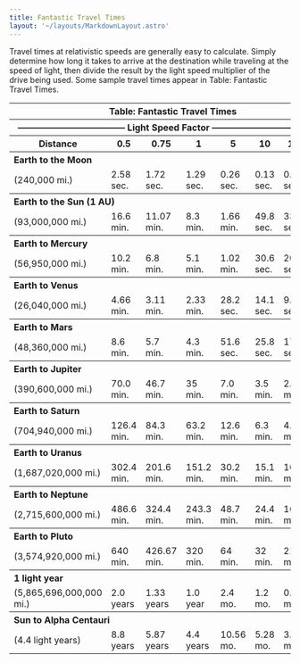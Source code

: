 ```yaml
---
title: Fantastic Travel Times
layout: '~/layouts/MarkdownLayout.astro'
---
```

Travel times at relativistic speeds are generally easy to calculate. Simply
determine how long it takes to arrive at the destination while traveling at
the speed of light, then divide the result by the light speed multiplier of
the drive being used. Some sample travel times appear in Table: Fantastic
Travel Times.


<table> <tr><th colspan="8">Table: Fantastic Travel Times</th></tr> <tr><th colspan="8">———————————— Light Speed Factor —————————————</th></tr> <tr><th>Distance</th><th>0.5</th><th>0.75</th><th>1</th><th>5</th><th>10</th><th>15</th><th>25</th></tr> <tr><th colspan="8" style="text-align: left">Earth to the Moon</th></tr> <tr><td>(240,000 mi.)</td><td>2.58 sec.</td><td>1.72 sec.</td><td>1.29 sec.</td><td>0.26 sec.</td><td>0.13 sec.</td><td>0.09 sec.</td><td>0.05 sec.</td></tr> <tr><th colspan="8" style="text-align: left">Earth to the Sun (1 AU)</th></tr> <tr><td>(93,000,000 mi.)</td><td>16.6 min.</td><td>11.07 min.</td><td>8.3 min.</td><td>1.66 min.</td><td>49.8 sec.</td><td>33.2 sec.</td><td>19.9 sec.</td></tr> <tr><th colspan="8" style="text-align: left">Earth to Mercury</th></tr> <tr><td>(56,950,000 mi.)</td><td>10.2 min.</td><td>6.8 min.</td><td>5.1 min.</td><td>1.02 min.</td><td>30.6 sec.</td><td>20.4 sec.</td><td>12.2 sec.</td></tr> <tr><th colspan="8" style="text-align: left">Earth to Venus</th></tr> <tr><td>(26,040,000 mi.)</td><td>4.66 min.</td><td>3.11 min.</td><td>2.33 min.</td><td>28.2 sec.</td><td>14.1 sec.</td><td>9.4 sec.</td><td>5.6 sec.</td></tr> <tr><th colspan="8" style="text-align: left">Earth to Mars</th></tr> <tr><td>(48,360,000 mi.)</td><td>8.6 min.</td><td>5.7 min.</td><td>4.3 min.</td><td>51.6 sec.</td><td>25.8 sec.</td><td>17.2 sec.</td><td>10.3 sec.</td></tr> <tr><th colspan="8" style="text-align: left">Earth to Jupiter</th></tr> <tr><td>(390,600,000 mi.)</td><td>70.0 min.</td><td>46.7 min.</td><td>35 min.</td><td>7.0 min.</td><td>3.5 min.</td><td>2.3 min.</td><td>1.4 min.</td></tr> <tr><th colspan="8" style="text-align: left">Earth to Saturn</th></tr> <tr><td>(704,940,000 mi.)</td><td>126.4 min.</td><td>84.3 min.</td><td>63.2 min.</td><td>12.6 min.</td><td>6.3 min.</td><td>4.2 min.</td><td>2.5 min.</td></tr> <tr><th colspan="8" style="text-align: left">Earth to Uranus</th></tr> <tr><td>(1,687,020,000 mi.)</td><td>302.4 min.</td><td>201.6 min.</td><td>151.2 min.</td><td>30.2 min.</td><td>15.1 min.</td><td>10.1 min.</td><td>6.05 min.</td></tr> <tr><th colspan="8" style="text-align: left">Earth to Neptune</th></tr> <tr><td>(2,715,600,000 mi.)</td><td>486.6 min.</td><td>324.4 min.</td><td>243.3 min.</td><td>48.7 min.</td><td>24.4 min.</td><td>16.2 min.</td><td>9.7 min.</td></tr> <tr><th colspan="8" style="text-align: left">Earth to Pluto</th></tr> <tr><td>(3,574,920,000 mi.)</td><td>640 min.</td><td>426.67 min.</td><td>320 min.</td><td>64 min.</td><td>32 min.</td><td>21.3 min.</td><td>12.8 min.</td></tr> <tr><th colspan="8" style="text-align: left">1 light year</th></tr> <tr><td>(5,865,696,000,000 mi.)</td><td>2.0 years</td><td>1.33 years</td><td>1.0 year</td><td>2.4 mo.</td><td>1.2 mo.</td><td>0.8 mo.</td><td>0.48 mo.</td></tr> <tr><th colspan="8" style="text-align: left">Sun to Alpha Centauri</th></tr> <tr><td>(4.4 light years)</td><td>8.8 years</td><td>5.87 years</td><td>4.4 years</td><td>10.56 mo.</td><td>5.28 mo.</td><td>3.53 mo.</td><td>2.1 mo.</td></tr> </table>



